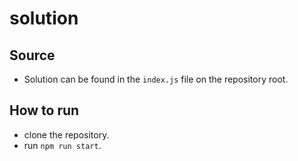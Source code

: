 #  solution
## Source

- Solution can be found in the `index.js` file on the repository root.


## How to run

- clone the repository.
- run `npm run start`.
